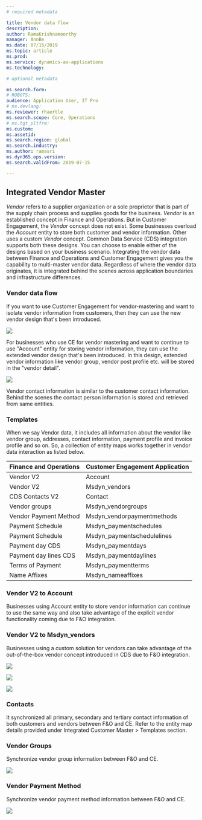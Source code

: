 ```yaml
---
# required metadata

title: Vendor data flow
description: 
author: RamaKrishnamoorthy 
manager: AnnBe
ms.date: 07/15/2019
ms.topic: article
ms.prod: 
ms.service: dynamics-ax-applications
ms.technology: 

# optional metadata

ms.search.form: 
# ROBOTS: 
audience: Application User, IT Pro
# ms.devlang: 
ms.reviewer: rhaertle
ms.search.scope: Core, Operations
# ms.tgt_pltfrm: 
ms.custom: 
ms.assetid: 
ms.search.region: global
ms.search.industry: 
ms.author: ramasri
ms.dyn365.ops.version: 
ms.search.validFrom: 2019-07-15

---
```


## Integrated Vendor Master

*Vendor* refers to a supplier organization or a sole proprietor that is part of the supply chain process and supplies goods for the business. *Vendor* is an established concept in Finance and Operations. But in Customer Engagement, the *Vendor* concept does not exist. Some businesses overload the *Account* entity to store both customer and vendor information. Other uses a custom *Vendor* concept. Common Data Service (CDS) integration supports both these designs. You can choose to enable either of the designs based on your business scenario. Integrating the vendor data between Finance and Operations and Customer Engagement gives you the capability to multi-master vendor data. Regardless of where the vendor data originates, it is integrated behind the scenes across application boundaries and infrastructure differences. 

### Vendor data flow

If you want to use Customer Engagement for vendor-mastering and want to isolate vendor information from customers, then they can use the new vendor design that's been introduced.

![](media/dual-write-vendor-data-flow.png)

For businesses who use CE for vendor mastering and want to continue to use "Account" entity for storing vendor information, they can use the extended vendor design that's been introduced. In this design, extended vendor information like vendor group, vendor post profile etc. will be stored in the "vendor detail".

![](media/dual-write-vendor-detail.png)

Vendor contact information is similar to the customer contact information. Behind the scenes the contact person information is stored and retrieved from same entities.

### Templates

When we say Vendor data, it includes all information about the vendor like vendor group, addresses, contact information, payment profile and invoice profile and so on. So, a collection of entity maps works together in vendor data interaction as listed below.

Finance and Operations  | Customer Engagement Application
------------------------|---------------------------------
Vendor V2               | Account
Vendor V2               | Msdyn\_vendors
CDS Contacts V2         | Contact
Vendor groups           | Msdyn\_vendorgroups
Vendor Payment Method   | Msdyn\_vendorpaymentmethods
Payment Schedule        | Msdyn\_paymentschedules
Payment Schedule        | Msdyn\_paymentschedulelines
Payment day CDS         | Msdyn\_paymentdays
Payment day lines CDS   | Msdyn\_paymentdaylines
Terms of Payment        | Msdyn\_paymentterms
Name Affixes            | Msdyn\_nameaffixes

### Vendor V2 to Account 

Businesses using Account entity to store vendor information can continue to use the same way and also take advantage of the explicit vendor functionality coming due to F&O integration.

### Vendor V2 to Msdyn\_vendors

Businesses using a custom solution for vendors can take advantage of the out-of-the-box vendor concept introduced in CDS due to F&O integration. 

![](media\dual-write-vendors-1.png)

![](media\dual-write-vendors-2.png)

![](media\dual-write-vendors-3.png)

### Contacts

It synchronized all primary, secondary and tertiary contact information of both customers and vendors between F&O and CE. Refer to the entity map details provided under Integrated Customer Master > Templates section.

### Vendor Groups

Synchronize vendor group information between F&O and CE.

![](dual-write-vendor-groups.png)

### Vendor Payment Method

Synchronize vendor payment method information between F&O and CE.

![](dual-write-vendor-payment-method.png)
